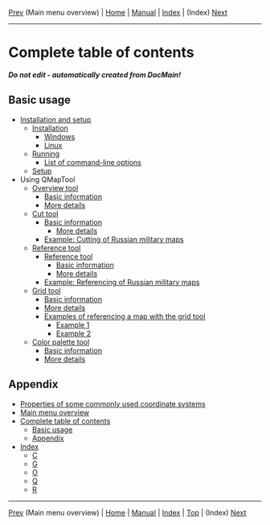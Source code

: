 [Prev](QMTAxMenuStructure) (Main menu overview) | [Home](QMTHome) | [Manual](QMTDocMain) | [Index](QMTAxAdvIndex) | (Index) [Next](QMTAxAdvIndex)
- - -

# Complete table of contents

___Do not edit - automatically created from DocMain!___



## Basic usage


* [Installation and setup](InstallSetup)
    * [Installation ](InstallSetup#installation)
        * [Windows](InstallSetup#windows)
        * [Linux ](InstallSetup#linux)
    * [Running](InstallSetup#running)
        * [List of command-line options](InstallSetup#list-of-command-line-options)
    * [Setup](InstallSetup#setup)
* Using QMapTool
    * [Overview tool](OverviewTool)
        * [Basic information](OverviewTool#basic-information)
        * [More details   ](OverviewTool#more-details)
    * [Cut tool](CutTool)
        * [Basic information](CutTool#basic-information)
            * [More details   ](CutTool#more-details)
        * [Example: Cutting of Russian military maps](CutTool#example-cutting-of-russian-military-maps)
    * [Reference tool](ReferenceTool)
        * [Reference tool](ReferenceTool#reference-tool)
            * [Basic information](ReferenceTool#basic-information)
            * [More details   ](ReferenceTool#more-details)
        * [Example: Referencing of Russian military maps](ReferenceTool#example-referencing-of-russian-military-maps)
    * [Grid tool](GridTool)
        * [Basic information](GridTool#basic-information)
        * [More details](GridTool#more-details)
        * [Examples of referencing a map with the grid tool](GridTool#examples-of-referencing-a-map-with-the-grid-tool)
            * [Example 1](GridTool#example-1)
            * [Example 2](GridTool#example-2)
    * [Color palette tool](PaletteTool)
        * [Basic information](PaletteTool#basic-information)
        * [More details   ](PaletteTool#more-details)


## Appendix


* [Properties of some commonly used coordinate systems](EpsgOverview)
* [Main menu overview](QMTAxMenuStructure)
* [Complete table of contents](QMTAxAdvToc)
    * [Basic usage](QMTAxAdvToc#basic-usage)
    * [Appendix](QMTAxAdvToc#appendix)
* [Index](QMTAxAdvIndex)
    * [C](QMTAxAdvIndex#c)
    * [G](QMTAxAdvIndex#g)
    * [O](QMTAxAdvIndex#o)
    * [Q](QMTAxAdvIndex#q)
    * [R](QMTAxAdvIndex#r)

- - -
[Prev](QMTAxMenuStructure) (Main menu overview) | [Home](QMTHome) | [Manual](QMTDocMain) | [Index](QMTAxAdvIndex) | [Top](#) | (Index) [Next](QMTAxAdvIndex)
